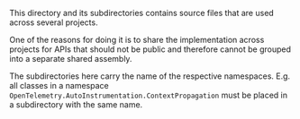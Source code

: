 ﻿This directory and its subdirectories contains source files that are used across several projects.

One of the reasons for doing it is to share the implementation across projects for APIs that should
not be public and therefore cannot be grouped into a separate shared assembly.

The subdirectories here carry the name of the respective namespaces.
E.g. all classes in a namespace `OpenTelemetry.AutoInstrumentation.ContextPropagation` must be
placed in a subdirectory with the same name.
